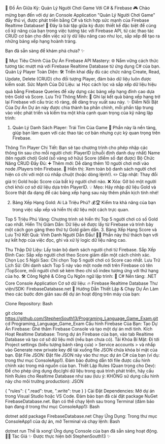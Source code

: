 🚀 Đồ Án Giữa Kỳ: Quản Lý Người Chơi Game Với C# & Firebase 🎮
Chào mừng bạn đến với dự án Console Application "Quản Lý Người Chơi Game" đầy thú vị, được phát triển bằng C# và tích hợp sức mạnh của Firebase Realtime Database! 🚀 Đây là bài tập giữa kỳ được thiết kế đặc biệt để củng cố kỹ năng của bạn trong việc tương tác với Firebase API, từ các thao tác CRUD cơ bản cho đến việc xử lý dữ liệu nâng cao như lọc, sắp xếp để tạo ra những bảng xếp hạng hoành tráng.

Bạn đã sẵn sàng để khám phá chưa? ✨

🎯 Mục Tiêu Chính Của Dự Án
Firebase API Mastery: 🌐 Nắm vững cách thức tương tác mượt mà với Firebase Realtime Database từ ứng dụng C# của bạn.
Quản Lý Player Toàn Diện: 🛠️ Triển khai đầy đủ các chức năng Create, Read, Update, Delete (CRUD) cho đối tượng Player, đảm bảo dữ liệu luôn được kiểm soát.
Sức Mạnh Của Dữ Liệu: 📊 Học cách lọc và sắp xếp dữ liệu hiệu quả bằng Firebase Queries để xây dựng các bảng xếp hạng đỉnh cao dựa trên Gold và Score.
Lưu Trữ Thông Minh: 💾 Ghi lại kết quả bảng xếp hạng trở lại Firebase với cấu trúc rõ ràng, dễ dàng truy xuất sau này.
✨ Điểm Nổi Bật Của Dự Án
Dự án này được chia thành ba phần chính, mỗi phần tập trung vào việc phát triển và kiểm tra một khía cạnh quan trọng của kỹ năng lập trình:

1. Quản Lý Danh Sách Player: Trái Tim Của Game 💖
Phần này là nền tảng, giúp bạn làm quen với các thao tác cơ bản nhưng cực kỳ quan trọng trên Firebase.

Thông Tin Player Chi Tiết: Bạn sẽ tạo chương trình cho phép nhập các thông tin sau cho mỗi người chơi:
PlayerID (chuỗi định danh duy nhất)
Name (tên người chơi)
Gold (số vàng sở hữu)
Score (điểm số đạt được)
Bộ Chức Năng CRUD Đầy Đủ:
➕ Thêm mới: Dễ dàng thêm 10 người chơi mới vào node /Players trên Firebase.
👀 Hiển thị: Xem toàn bộ danh sách người chơi hiện có chỉ với một cú nhấp chuột (hoặc dòng lệnh!).
✏️ Cập nhật: Thay đổi giá trị Gold hoặc Score của bất kỳ người chơi nào.
❌ Xóa: Gỡ bỏ một người chơi khỏi cơ sở dữ liệu dựa trên PlayerID.
💡 Mẹo: Hãy nhập dữ liệu Gold và Score thật đa dạng để các bảng xếp hạng sau này thêm phần kịch tính nhé!

2. Bảng Xếp Hạng Gold: Ai Là Triệu Phú? 💰🏆
Kiểm tra khả năng của bạn trong việc sắp xếp và hiển thị dữ liệu một cách trực quan.

Top 5 Triệu Phú Vàng: Chương trình sẽ hiển thị Top 5 người chơi có số Gold cao nhất.
Hiển Thị Giảm Dần: Dữ liệu sẽ được lấy từ Firebase và trình bày một cách gọn gàng theo thứ tự Gold giảm dần.
3. Bảng Xếp Hạng Score và Lưu Trữ Kết Quả: Vinh Danh Người Dẫn Đầu! 🌟💾
Phần này thử thách bạn với sự kết hợp của việc đọc, ghi và xử lý logic dữ liệu nâng cao.

Thu Thập Dữ Liệu: Lấy toàn bộ danh sách người chơi từ Firebase.
Sắp Xếp Đỉnh Cao: Sắp xếp người chơi theo Score giảm dần một cách chính xác.
Chọn Lọc 5 Ngôi Sao: Chỉ chọn Top 5 người chơi có Score cao nhất.
Lưu Trữ Lịch Sử: Ghi danh sách Top 5 này vào một node mới trên Firebase có tên /TopScore, mỗi người chơi sẽ kèm theo chỉ số index tương ứng với thứ hạng của họ.
🛠️ Công Nghệ & Công Cụ
Ngôn ngữ lập trình: 💙 C#
Nền tảng: .NET Core Console Application
Cơ sở dữ liệu: 🔥 Firebase Realtime Database
Thư viện/SDK: FirebaseDatabase.net
🚀 Hướng Dẫn Thiết Lập & Chạy Dự Án
Làm theo các bước đơn giản sau để dự án hoạt động trên máy của bạn:

Clone Repository:
Bash

git clone https://github.com/StephenSouth13/Programing_Language_Game_Exam.git
cd Programing_Language_Game_Exam
Cấu hình Firebase Của Bạn:
Tạo Dự Án Firebase: Ghé thăm Firebase Console và tạo một dự án mới tinh.
Kích Hoạt Realtime Database: Trong dự án Firebase của bạn, vào tab Realtime Database và tạo cơ sở dữ liệu mới (nếu bạn chưa có).
Tải Khóa Bí Mật: Đi tới Project settings (biểu tượng bánh răng cưa) > Service accounts > và nhấp vào Generate new private key để tải xuống file JSON chứa khóa bí mật của bạn.
Đặt File JSON: Đặt file JSON này vào thư mục dự án C# của bạn (ví dụ: trong thư mục ConsoleApp1). Đảm bảo đường dẫn tới file được cấu hình chính xác trong mã nguồn của bạn.
Thiết Lập Rules (Quan trọng cho Dev): Để cho phép ứng dụng đọc/ghi dữ liệu trong quá trình phát triển, hãy cấu hình Rules cho Realtime Database như sau (lưu ý: KHÔNG sử dụng cấu hình này cho môi trường production):
JSON

{
  "rules": {
    ".read": true,
    ".write": true
  }
}
Cài Đặt Dependencies:
Mở dự án trong Visual Studio hoặc VS Code.
Đảm bảo bạn đã cài đặt package NuGet FirebaseDatabase.net. Bạn có thể chạy lệnh sau trong Terminal (đảm bảo bạn đang ở trong thư mục ConsoleApp1):
Bash

dotnet add package FirebaseDatabase.net
Chạy Ứng Dụng:
Trong thư mục ConsoleApp1 của dự án, mở Terminal và chạy lệnh:
Bash

dotnet run
Thế là xong! Ứng dụng Console của bạn đã sẵn sàng hoạt động.
👨‍💻 Tác Giả
✨ Được thực hiện bởi StephenSouth13 ✨
